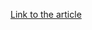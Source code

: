 [Link to the article](https://thehackernews.com/2025/04/spotbugs-access-token-theft-identified.html)
